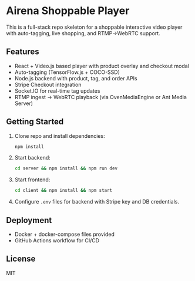 # Airena Shoppable Player

This is a full-stack repo skeleton for a shoppable interactive video player with auto-tagging, live shopping, and RTMP→WebRTC support.

## Features
- React + Video.js based player with product overlay and checkout modal
- Auto-tagging (TensorFlow.js + COCO-SSD)
- Node.js backend with product, tag, and order APIs
- Stripe Checkout integration
- Socket.IO for real-time tag updates
- RTMP ingest → WebRTC playback (via OvenMediaEngine or Ant Media Server)

## Getting Started
1. Clone repo and install dependencies:
   ```bash
   npm install
   ```
2. Start backend:
   ```bash
   cd server && npm install && npm run dev
   ```
3. Start frontend:
   ```bash
   cd client && npm install && npm start
   ```
4. Configure `.env` files for backend with Stripe key and DB credentials.

## Deployment
- Docker + docker-compose files provided
- GitHub Actions workflow for CI/CD

## License
MIT
